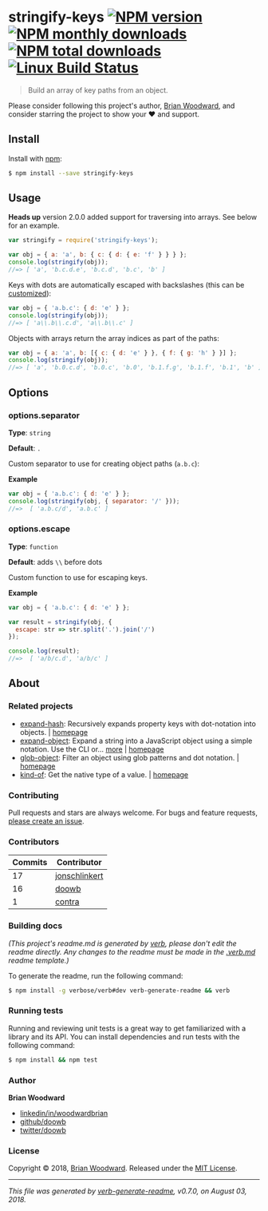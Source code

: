 # stringify-keys [![NPM version](https://img.shields.io/npm/v/stringify-keys.svg?style=flat)](https://www.npmjs.com/package/stringify-keys) [![NPM monthly downloads](https://img.shields.io/npm/dm/stringify-keys.svg?style=flat)](https://npmjs.org/package/stringify-keys) [![NPM total downloads](https://img.shields.io/npm/dt/stringify-keys.svg?style=flat)](https://npmjs.org/package/stringify-keys) [![Linux Build Status](https://img.shields.io/travis/doowb/stringify-keys.svg?style=flat&label=Travis)](https://travis-ci.org/doowb/stringify-keys)

> Build an array of key paths from an object.

Please consider following this project's author, [Brian Woodward](https://github.com/doowb), and consider starring the project to show your :heart: and support.

## Install

Install with [npm](https://www.npmjs.com/):

```sh
$ npm install --save stringify-keys
```

## Usage

**Heads up** version 2.0.0 added support for traversing into arrays. See below for an example.

```js
var stringify = require('stringify-keys');

var obj = { a: 'a', b: { c: { d: { e: 'f' } } } };
console.log(stringify(obj));
//=> [ 'a', 'b.c.d.e', 'b.c.d', 'b.c', 'b' ]
```

Keys with dots are automatically escaped with backslashes (this can be [customized](#optionsescape)):

```js
var obj = { 'a.b.c': { d: 'e' } };
console.log(stringify(obj));
//=> [ 'a\\.b\\.c.d', 'a\\.b\\.c' ]
```

Objects with arrays return the array indices as part of the paths:

```js
var obj = { a: 'a', b: [{ c: { d: 'e' } }, { f: { g: 'h' } }] };
console.log(stringify(obj));
//=> [ 'a', 'b.0.c.d', 'b.0.c', 'b.0', 'b.1.f.g', 'b.1.f', 'b.1', 'b' ]
```

## Options

### options.separator

**Type**: `string`

**Default**: `.`

Custom separator to use for creating object paths (`a.b.c`):

**Example**

```js
var obj = { 'a.b.c': { d: 'e' } };
console.log(stringify(obj, { separator: '/' }));
//=>  [ 'a.b.c/d', 'a.b.c' ]
```

### options.escape

**Type**: `function`

**Default**: adds `\\` before dots

Custom function to use for escaping keys.

**Example**

```js
var obj = { 'a.b.c': { d: 'e' } };

var result = stringify(obj, { 
  escape: str => str.split('.').join('/') 
});

console.log(result);
//=>  [ 'a/b/c.d', 'a/b/c' ]
```

## About

### Related projects

* [expand-hash](https://www.npmjs.com/package/expand-hash): Recursively expands property keys with dot-notation into objects. | [homepage](https://github.com/doowb/expand-hash "Recursively expands property keys with dot-notation into objects.")
* [expand-object](https://www.npmjs.com/package/expand-object): Expand a string into a JavaScript object using a simple notation. Use the CLI or… [more](https://github.com/jonschlinkert/expand-object) | [homepage](https://github.com/jonschlinkert/expand-object "Expand a string into a JavaScript object using a simple notation. Use the CLI or as a node.js lib.")
* [glob-object](https://www.npmjs.com/package/glob-object): Filter an object using glob patterns and dot notation. | [homepage](https://github.com/jonschlinkert/glob-object "Filter an object using glob patterns and dot notation.")
* [kind-of](https://www.npmjs.com/package/kind-of): Get the native type of a value. | [homepage](https://github.com/jonschlinkert/kind-of "Get the native type of a value.")

### Contributing

Pull requests and stars are always welcome. For bugs and feature requests, [please create an issue](../../issues/new).

### Contributors

| **Commits** | **Contributor** |  
| --- | --- |  
| 17 | [jonschlinkert](https://github.com/jonschlinkert) |  
| 16 | [doowb](https://github.com/doowb) |  
| 1  | [contra](https://github.com/contra) |  

### Building docs

_(This project's readme.md is generated by [verb](https://github.com/verbose/verb-generate-readme), please don't edit the readme directly. Any changes to the readme must be made in the [.verb.md](.verb.md) readme template.)_

To generate the readme, run the following command:

```sh
$ npm install -g verbose/verb#dev verb-generate-readme && verb
```

### Running tests

Running and reviewing unit tests is a great way to get familiarized with a library and its API. You can install dependencies and run tests with the following command:

```sh
$ npm install && npm test
```

### Author

**Brian Woodward**

* [linkedin/in/woodwardbrian](https://linkedin.com/in/woodwardbrian)
* [github/doowb](https://github.com/doowb)
* [twitter/doowb](https://twitter.com/doowb)

### License

Copyright © 2018, [Brian Woodward](https://github.com/doowb).
Released under the [MIT License](LICENSE).

***

_This file was generated by [verb-generate-readme](https://github.com/verbose/verb-generate-readme), v0.7.0, on August 03, 2018._